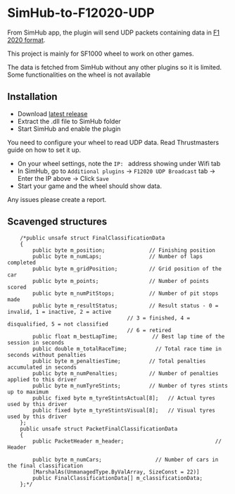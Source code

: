 # SimHub-to-F12020-UDP
From SimHub app, the plugin will send UDP packets containing data in [F1 2020 format](https://forums.codemasters.com/topic/50942-f1-2020-udp-specification/).

This project is mainly for SF1000 wheel to work on other games.

The data is fetched from SimHub without any other plugins so it is limited. Some functionalities on the wheel is not available

## Installation
- Download [latest release](/ducng99/SimHub-to-F12020-UDP/releases/latest)
- Extract the .dll file to SimHub folder
- Start SimHub and enable the plugin

You need to configure your wheel to read UDP data. Read Thrustmasters guide on how to set it up.

- On your wheel settings, note the `IP: ` address showing under Wifi tab
- In SimHub, go to `Additional plugins` -> `F12020 UDP Broadcast` tab -> Enter the IP above -> Click `Save`
- Start your game and the wheel should show data.

Any issues please create a report.

## Scavenged structures 

```CSharp
    /*public unsafe struct FinalClassificationData
    {
        public byte m_position;              // Finishing position
        public byte m_numLaps;               // Number of laps completed
        public byte m_gridPosition;          // Grid position of the car
        public byte m_points;                // Number of points scored
        public byte m_numPitStops;           // Number of pit stops made
        public byte m_resultStatus;          // Result status - 0 = invalid, 1 = inactive, 2 = active
                                      // 3 = finished, 4 = disqualified, 5 = not classified
                                      // 6 = retired
        public float m_bestLapTime;           // Best lap time of the session in seconds
        public double m_totalRaceTime;         // Total race time in seconds without penalties
        public byte m_penaltiesTime;         // Total penalties accumulated in seconds
        public byte m_numPenalties;          // Number of penalties applied to this driver
        public byte m_numTyreStints;         // Number of tyres stints up to maximum
        public fixed byte m_tyreStintsActual[8];   // Actual tyres used by this driver
        public fixed byte m_tyreStintsVisual[8];   // Visual tyres used by this driver
    };
    public unsafe struct PacketFinalClassificationData
    {
        public PacketHeader m_header;                             // Header

        public byte m_numCars;                 // Number of cars in the final classification
        [MarshalAs(UnmanagedType.ByValArray, SizeConst = 22)]
        public FinalClassificationData[] m_classificationData;
    };*/
```